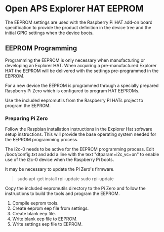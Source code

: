# Open APS Explorer HAT EEPROM

The EEPROM settings are used with the Raspberry Pi HAT add-on board specification
to provide the product definition in the device tree and the initial GPIO settings
when the device boots.

## EEPROM Programming

Programming the EEPROM is only necessary when manufacturing or developing an
Explorer HAT. When acquiring a pre-manufactured Explorer HAT the EEPROM will be
delivered with the settings pre-programmed in the EEPROM.

For a new device the EEPROM is programmed through a specially prepared Raspberry
Pi Zero which is configured to program HAT EEPROMs.

Use the included eepromutils from the Raspberry PI HATs project to program the
EEPROM.

### Preparing Pi Zero

Follow the Raspbian installation instructions in the Explorer Hat software setup
instructions. This will provide the base operating system needed for the EEPROM
programming process.

The i2c-0 needs to be active for the EEPROM programming process. Edit /boot/config.txt
and add a line with the text "dtparam=i2c_vc=on" to enable use of the i2c-0 device
when the Raspberry Pi boots.

It may be necessary to update the Pi Zero's firmware.
> sudo apt-get install rpi-update
> sudo rpi-update

Copy the included eepromutils directory to the Pi Zero and follow the instructions
to build the tools and program the EEPROM.

1) Compile eeprom tools.
2) Create eeprom eep file from settings.
3) Create blank eep file.
4) Write blank eep file to EEPROM.
5) Write settings eep file to EEPROM.
